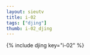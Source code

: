 ```yaml
--- 
layout: sieutv
title: i-02
tags: ["djing"]
thumb: i-02_djing
---
```

{% include djing key="i-02" %} 
